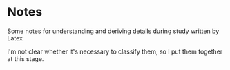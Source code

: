 # Notes
Some notes for understanding and deriving details during study written by Latex

I'm not clear whether it's necessary to classify them, so I put them together at this stage.

